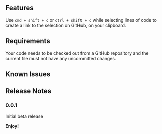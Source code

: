 ## Features

Use `cmd + shift + c` or `ctrl + shift + c` while selecting lines of code to create a link to the selection on GitHub, on your clipboard.
## Requirements

Your code needs to be checked out from a GitHub repository and the current file must not have any uncommitted changes.

## Known Issues


## Release Notes

### 0.0.1

Initial beta release

**Enjoy!**
